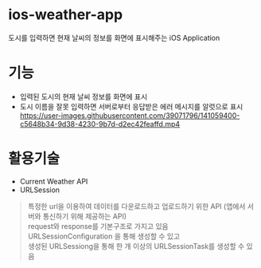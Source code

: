# ios-weather-app
도시를 입력하면 현재 날씨의 정보를 화면에 표시해주는 iOS Application


# 기능
- 입력된 도시의 현재 날씨 정보를 화면에 표시
- 도시 이름을 잘못 입력하면 서버로부터 응답받은 에러 메시지를 알럿으로 표시 
https://user-images.githubusercontent.com/39071796/141059400-c5648b34-9d38-4230-9b7d-d2ec42feaffd.mp4

# 활용기술
- Current Weather API
- URLSession
> 특정한 url을 이용하여 데이터를 다운로드하고 업로드하기 위한 API (앱에서 서버와 통신하기 위해 제공하는 API)   
> request와 response를 기본구조로 가지고 있음   
> URLSessionConfiguration 을 통해 생성할 수 있고   
> 생성된 URLSessiong을 통해 한 개 이상의  URLSessionTask를 생성할 수 있음   
